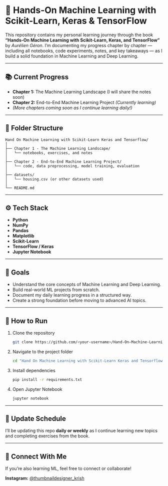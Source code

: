# 🧠 Hands-On Machine Learning with Scikit-Learn, Keras & TensorFlow

This repository contains my personal learning journey through the book **“Hands-On Machine Learning with Scikit-Learn, Keras, and TensorFlow”** by *Aurélien Géron*.
I’m documenting my progress chapter by chapter — including all notebooks, code experiments, notes, and key takeaways — as I build a solid foundation in Machine Learning and Deep Learning.

---

## 📚 Current Progress

* **Chapter 1:** The Machine Learning Landscape (I will share the notes soon)
* **Chapter 2:** End-to-End Machine Learning Project *(Currently learning)*
* *(More chapters coming soon as I continue learning daily!)*

---

## 🧩 Folder Structure

```
Hand On Machine Learning with Scikit-Learn Keras and Tensorflow/
│
├── Chapter 1 - The Machine Learning Landscape/
│   └── notebooks, exercises, and notes
│
├── Chapter 2 - End-to-End Machine Learning Project/
│   └── code, data preprocessing, model training, evaluation
│
├── datasets/
│   └── housing.csv (or other datasets used)
│
└── README.md
```

---

## ⚙️ Tech Stack

* **Python**
* **NumPy**
* **Pandas**
* **Matplotlib**
* **Scikit-Learn**
* **TensorFlow / Keras**
* **Jupyter Notebook**

---

## 🎯 Goals

* Understand the core concepts of Machine Learning and Deep Learning.
* Build real-world ML projects from scratch.
* Document my daily learning progress in a structured way.
* Create a strong foundation before moving to advanced AI topics.

---

## 🚀 How to Run

1. Clone the repository

   ```bash
   git clone https://github.com/<your-username>/Hand-On-Machine-Learning.git
   ```
2. Navigate to the project folder

   ```bash
   cd "Hand On Machine Learning with Scikit-Learn Keras and Tensorflow"
   ```
3. Install dependencies

   ```bash
   pip install -r requirements.txt
   ```
4. Open Jupyter Notebook

   ```bash
   jupyter notebook
   ```

---

## 📅 Update Schedule

I’ll be updating this repo **daily or weekly** as I continue learning new topics and completing exercises from the book.

---

## 🤝 Connect With Me

If you’re also learning ML, feel free to connect or collaborate!

**Instagram:** [@thumbnaildesigner_krish](https://instagram.com/thumbnaildesigner_krish)